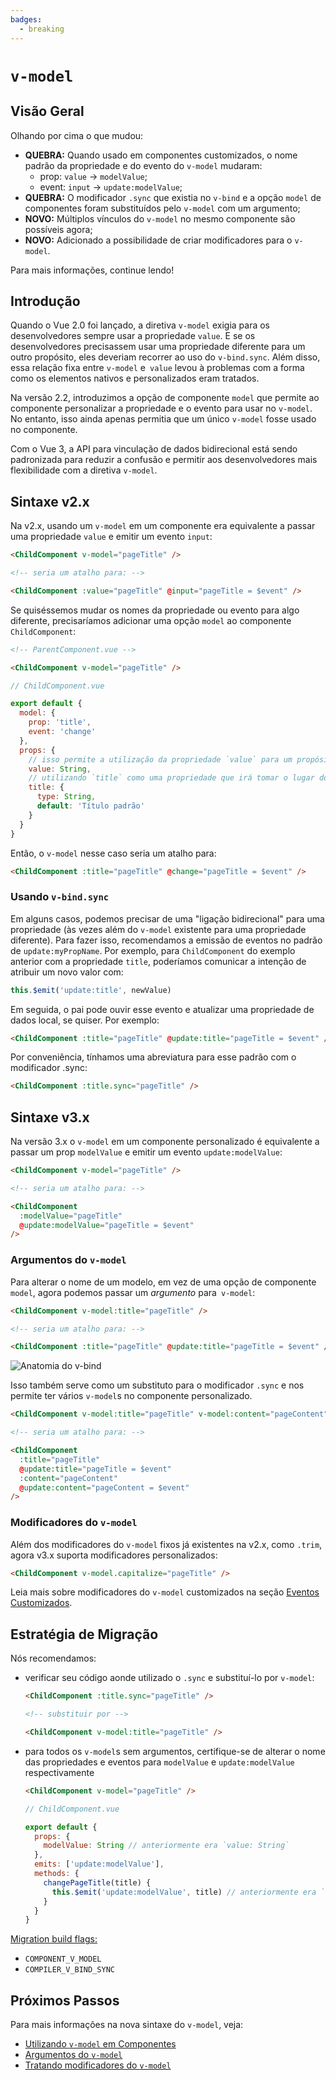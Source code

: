 ```yaml
---
badges:
  - breaking
---
```


# `v-model` <MigrationBadges :badges="$frontmatter.badges" />

## Visão Geral

Olhando por cima o que mudou:

- **QUEBRA:** Quando usado em componentes customizados, o nome padrão da propriedade e do evento do `v-model` mudaram:
  - prop: `value` -> `modelValue`;
  - event: `input` -> `update:modelValue`;
- **QUEBRA:** O modificador `.sync` que existia no `v-bind` e a opção `model` de componentes foram substituídos pelo `v-model` com um argumento;
- **NOVO:** Múltiplos vínculos do `v-model` no mesmo componente são possíveis agora;
- **NOVO:** Adicionado a possibilidade de criar modificadores para o `v-model`.

Para mais informações, continue lendo!

## Introdução

Quando o Vue 2.0 foi lançado, a diretiva `v-model` exigia para os desenvolvedores sempre usar a propriedade `value`. E se os desenvolvedores precisassem usar uma propriedade diferente para um outro propósito, eles deveriam recorrer ao uso do `v-bind.sync`. Além disso, essa relação fixa entre `v-model` e` value` levou à problemas com a forma como os elementos nativos e personalizados eram tratados.

Na versão 2.2, introduzimos a opção de componente `model` que permite ao componente personalizar a propriedade e o evento para usar no `v-model`. No entanto, isso ainda apenas permitia que um único `v-model` fosse usado no componente.

Com o Vue 3, a API para vinculação de dados bidirecional está sendo padronizada para reduzir a confusão e permitir aos desenvolvedores mais flexibilidade com a diretiva `v-model`.

## Sintaxe v2.x

Na v2.x, usando um `v-model` em um componente era equivalente a passar uma propriedade `value` e emitir um evento `input`:

```html
<ChildComponent v-model="pageTitle" />

<!-- seria um atalho para: -->

<ChildComponent :value="pageTitle" @input="pageTitle = $event" />
```

Se quiséssemos mudar os nomes da propriedade ou evento para algo diferente, precisaríamos adicionar uma opção `model` ao componente `ChildComponent`:

```html
<!-- ParentComponent.vue -->

<ChildComponent v-model="pageTitle" />
```

```js
// ChildComponent.vue

export default {
  model: {
    prop: 'title',
    event: 'change'
  },
  props: {
    // isso permite a utilização da propriedade `value` para um propósito diferente
    value: String,
    // utilizando `title` como uma propriedade que irá tomar o lugar do `value`
    title: {
      type: String,
      default: 'Título padrão'
    }
  }
}
```

Então, o `v-model` nesse caso seria um atalho para:

```html
<ChildComponent :title="pageTitle" @change="pageTitle = $event" />
```

### Usando `v-bind.sync`

Em alguns casos, podemos precisar de uma "ligação bidirecional" para uma propriedade (às vezes além do `v-model` existente para uma propriedade diferente). Para fazer isso, recomendamos a emissão de eventos no padrão de `update:myPropName`. Por exemplo, para `ChildComponent` do exemplo anterior com a propriedade `title`, poderíamos comunicar a intenção de atribuir um novo valor com:

```js
this.$emit('update:title', newValue)
```

Em seguida, o pai pode ouvir esse evento e atualizar uma propriedade de dados local, se quiser. Por exemplo:

```html
<ChildComponent :title="pageTitle" @update:title="pageTitle = $event" />
```

Por conveniência, tínhamos uma abreviatura para esse padrão com o modificador .sync:

```html
<ChildComponent :title.sync="pageTitle" />
```

## Sintaxe v3.x

Na versão 3.x o `v-model` em um componente personalizado é equivalente a passar um prop `modelValue` e emitir um evento `update:modelValue`:

```html
<ChildComponent v-model="pageTitle" />

<!-- seria um atalho para: -->

<ChildComponent
  :modelValue="pageTitle"
  @update:modelValue="pageTitle = $event"
/>
```

### Argumentos do `v-model`

Para alterar o nome de um modelo, em vez de uma opção de componente `model`, agora podemos passar um _argumento_ para` v-model`:

```html
<ChildComponent v-model:title="pageTitle" />

<!-- seria um atalho para: -->

<ChildComponent :title="pageTitle" @update:title="pageTitle = $event" />
```

![Anatomia do v-bind](/images/v-bind-instead-of-sync.png)

Isso também serve como um substituto para o modificador `.sync` e nos permite ter vários `v-model`s no componente personalizado.

```html
<ChildComponent v-model:title="pageTitle" v-model:content="pageContent" />

<!-- seria um atalho para: -->

<ChildComponent
  :title="pageTitle"
  @update:title="pageTitle = $event"
  :content="pageContent"
  @update:content="pageContent = $event"
/>
```

### Modificadores do `v-model`

Além dos modificadores do `v-model` fixos já existentes na v2.x, como `.trim`, agora v3.x suporta modificadores personalizados:

```html
<ChildComponent v-model.capitalize="pageTitle" />
```

Leia mais sobre modificadores do `v-model` customizados na seção [Eventos Customizados](../component-custom-events.html#handling-v-model-modifiers).

## Estratégia de Migração

Nós recomendamos:

- verificar seu código aonde utilizado o `.sync` e substituí-lo por `v-model`:

  ```html
  <ChildComponent :title.sync="pageTitle" />

  <!-- substituir por -->

  <ChildComponent v-model:title="pageTitle" />
  ```

- para todos os `v-model`s sem argumentos, certifique-se de alterar o nome das propriedades e eventos para `modelValue` e `update:modelValue` respectivamente

  ```html
  <ChildComponent v-model="pageTitle" />
  ```

  ```js
  // ChildComponent.vue

  export default {
    props: {
      modelValue: String // anteriormente era `value: String`
    },
    emits: ['update:modelValue'],
    methods: {
      changePageTitle(title) {
        this.$emit('update:modelValue', title) // anteriormente era `this.$emit('input', title)`
      }
    }
  }
  ```

[Migration build flags:](migration-build.html#compat-configuration)

- `COMPONENT_V_MODEL`
- `COMPILER_V_BIND_SYNC`

## Próximos Passos

Para mais informações na nova sintaxe do `v-model`, veja:

- [Utilizando `v-model` em Componentes](../component-basics.html#usando-v-model-em-componentes)
- [Argumentos do `v-model`](../component-custom-events.html#argumentos-do-v-model)
- [Tratando modificadores do `v-model`](../component-custom-events.html#manipulando-modificadores-do-v-model)
